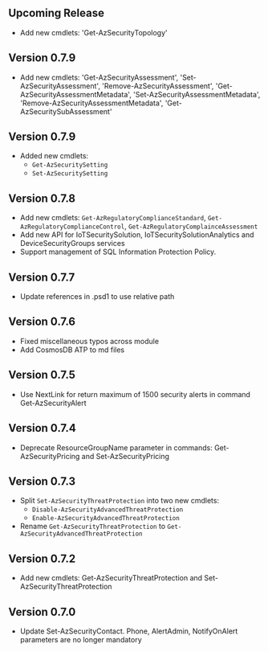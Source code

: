 <!--
    Please leave this section at the top of the change log.

    Changes for the upcoming release should go under the section titled "Upcoming Release", and should adhere to the following format:

    ## Upcoming Release
    * Overview of change #1
        - Additional information about change #1
    * Overview of change #2
        - Additional information about change #2
        - Additional information about change #2
    * Overview of change #3
    * Overview of change #4
        - Additional information about change #4

    ## YYYY.MM.DD - Version X.Y.Z (Previous Release)
    * Overview of change #1
        - Additional information about change #1
-->
## Upcoming Release
* Add new cmdlets: 'Get-AzSecurityTopology'

## Version 0.7.9
* Add new cmdlets: 'Get-AzSecurityAssessment',
                   'Set-AzSecurityAssessment',
                   'Remove-AzSecurityAssessment',
                   'Get-AzSecurityAssessmentMetadata',
                   'Set-AzSecurityAssessmentMetadata',
                   'Remove-AzSecurityAssessmentMetadata',
                   'Get-AzSecuritySubAssessment'

## Version 0.7.9
* Added new cmdlets: 
	- `Get-AzSecuritySetting`
	- `Set-AzSecuritySetting`

## Version 0.7.8
* Add new cmdlets: `Get-AzRegulatoryComplianceStandard`, 
					`Get-AzRegulatoryComplianceControl`, 
					`Get-AzRegulatoryComplainceAssessment`
* Add new API for IoTSecuritySolution, IoTSecuritySolutionAnalytics and DeviceSecurityGroups services
* Support management of SQL Information Protection Policy.

## Version 0.7.7
* Update references in .psd1 to use relative path

## Version 0.7.6
* Fixed miscellaneous typos across module
* Add CosmosDB ATP to md files

## Version 0.7.5
* Use NextLink for return maximum of 1500 security alerts in command Get-AzSecurityAlert

## Version 0.7.4
* Deprecate ResourceGroupName parameter in commands: Get-AzSecurityPricing and Set-AzSecurityPricing

## Version 0.7.3
* Split `Set-AzSecurityThreatProtection` into two new cmdlets:
    - `Disable-AzSecurityAdvancedThreatProtection`
    - `Enable-AzSecurityAdvancedThreatProtection`
* Rename `Get-AzSecurityThreatProtection` to `Get-AzSecurityAdvancedThreatProtection`

## Version 0.7.2
* Add new cmdlets: Get-AzSecurityThreatProtection and Set-AzSecurityThreatProtection

## Version 0.7.0
* Update Set-AzSecurityContact. Phone, AlertAdmin, NotifyOnAlert parameters are no longer mandatory
